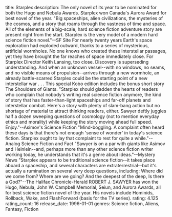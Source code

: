 title: Starplex
description: The only novel of its year to be nominated for both the Hugo and Nebula Awards. Starplex won Canada's Aurora Award for best novel of the year. "Big spaceships, alien civilizations, the mysteries of the cosmos, and a story that roams through the vastness of time and space. All of the elements of a big-scale, hard science fiction adventure story are present right from the start. Starplex is the very model of a modern hard science fiction novel."--SF Site For nearly twenty years Earth's space exploration had exploded outward, thanks to a series of mysterious, artificial wormholes. No one knows who created these interstellar passages, yet they have brought the far reaches of space immediately close. For Starplex Director Keith Lansing, too close. Discovery is superseding understanding. And when an unknown vessel--with no windows, no seams, and no visible means of propulsion--arrives through a new wormhole, an already battle-scarred Starplex could be the starting point of a new interstellar war . . . This special Kobo edition includes the bonus short story The Shoulders of Giants. "Starplex should gladden the hearts of readers who complain that nobody's writing real science fiction anymore, the kind of story that has faster-than-light spaceships and far-off planets and interstellar combat. Here's a story with plenty of slam-bang action but no shortage of material to attract thinking readers, either. Sawyer deftly juggles half a dozen sweeping questions of cosmology (not to mention everyday ethics and morality) while keeping the story moving ahead full speed. Enjoy."--Asimov's Science Fiction "Mind-boggling. A complaint often heard these days is that there's not enough 'sense of wonder' in today's science fiction. Starplex ought to lay that complaint to rest for quite a while."--Analog Science Fiction and Fact "Sawyer is on a par with giants like Asimov and Heinlein--and, perhaps more than any other science fiction writer working today, he understands that it's a genre about ideas."--Mystery News "Starplex appears to be traditional science fiction--it takes place aboard a spaceship, and several characters are extraterrestrial--but it's actually a rumination on several very deep questions, including: Where did we come from? Where are we going? And the deepest of the deep, Is there a God?"--The Halifax Chronicle-Herald ROBERT J. SAWYER has won the Hugo, Nebula, John W. Campbell Memorial, Seiun, and Aurora Awards, all for best science fiction novel of the year. His novels include Hominids, Rollback, Wake, and FlashForward (basis for the TV series).
rating: 4.125
rating_count: 16
release_date: 1996-01-01
genres: Science fiction, Aliens, Fantasy, Fiction